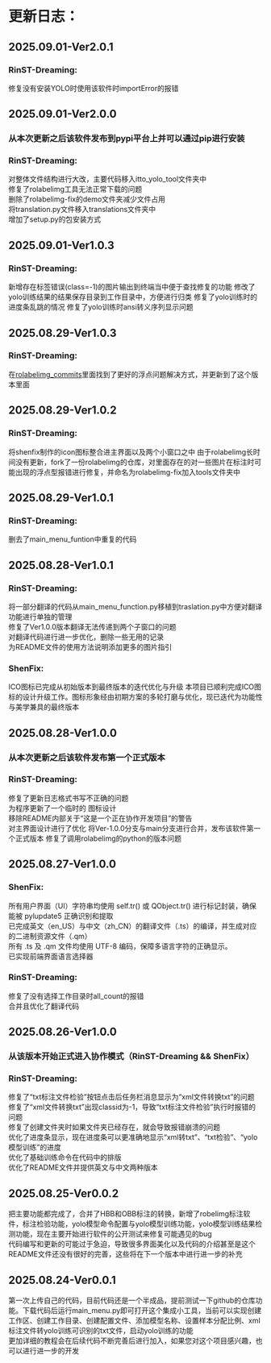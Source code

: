 # 更新日志： 
## 2025.09.01-Ver2.0.1
### RinST-Dreaming:
修复没有安装YOLO时使用该软件时importError的报错

## 2025.09.01-Ver2.0.0
### 从本次更新之后该软件发布到pypi平台上并可以通过pip进行安装
### RinST-Dreaming:
对整体文件结构进行大改，主要代码移入itto_yolo_tool文件夹中  
修复了rolabelimg工具无法正常下载的问题  
删除了rolabelimg-fix的demo文件夹减少文件占用  
将translation.py文件移入translations文件夹中  
增加了setup.py的包安装方式  

## 2025.09.01-Ver1.0.3
### RinST-Dreaming:
新增存在标签错误(class=-1)的图片输出到终端当中便于查找修复的功能
修改了yolo训练结果的结果保存目录到工作目录中，方便进行归类
修复了yolo训练时的进度条乱跳的情况
修复了yolo训练时ansi转义序列显示问题

## 2025.08.29-Ver1.0.3
### RinST-Dreaming:
在[rolabelimg_commits](https://github.com/cgvict/roLabelImg/pull/37)里面找到了更好的浮点问题解决方式，并更新到了这个版本里面

## 2025.08.29-Ver1.0.2
### RinST-Dreaming:
将shenfix制作的icon图标整合进主界面以及两个小窗口之中
由于rolabelimg长时间没有更新，fork了一份rolabelimg的仓库，对里面存在的对一些图片在标注时可能出现的浮点型报错进行修复，并命名为rolabelimg-fix加入tools文件夹中

## 2025.08.29-Ver1.0.1
### RinST-Dreaming:
删去了main_menu_funtion中重复的代码  

## 2025.08.28-Ver1.0.1
### RinST-Dreaming:
将一部分翻译的代码从main_menu_function.py移植到traslation.py中方便对翻译功能进行单独的管理  
修复了Ver1.0.0版本翻译无法传递到两个子窗口的问题  
对翻译代码进行进一步优化，删除一些无用的记录  
为README文件的使用方法说明添加更多的图片指引
### ShenFix:
ICO图标已完成从初始版本到最终版本的迭代优化与升级
本项目已顺利完成ICO图标的设计升级工作。图标形象经由初期方案的多轮打磨与优化，现已迭代为功能性与美学兼具的最终版本


## 2025.08.28-Ver1.0.0 
### 从本次更新之后该软件发布第一个正式版本
### RinST-Dreaming:  
修复了更新日志格式书写不正确的问题  
为程序更新了一个临时的 图标设计  
移除README内部关于“这是一个正在协作开发项目”的警告  
对主界面设计进行了优化
将Ver-1.0.0分支与main分支进行合并，发布该软件第一个正式版本
修复了调用rolabelimg的python的版本问题

## 2025.08.27-Ver1.0.0  
### ShenFix:
所有用户界面（UI）字符串均使用 self.tr() 或 QObject.tr() 进行标记封装，确保能被 pylupdate5 正确识别和提取  
已完成英文（en_US）与中文（zh_CN）的翻译文件（.ts）的编译，并生成对应的二进制资源文件（.qm）  
所有 .ts 及 .qm 文件均使用 UTF-8 编码，保障多语言字符的正确显示。  
已实现前端界面语言选择器    

### RinST-Dreaming:  
修复了没有选择工作目录时all_count的报错  
合并且优化了翻译代码

## 2025.08.26-Ver1.0.0  
### 从该版本开始正式进入协作模式（RinST-Dreaming && ShenFix）
### RinST-Dreaming:  
修复了“txt标注文件检验”按钮点击后任务栏消息显示为“xml文件转换txt”的问题  
修复了“xml文件转换txt”出现classid为-1，导致“txt标注文件检验”执行时报错的问题  
修复了创建文件夹时如果文件夹已经存在，就会导致报错崩溃的问题  
优化了进度条显示，现在进度条可以更准确地显示“xml转txt”、“txt检验”、“yolo模型训练”的进度  
优化了基础训练命令在代码中的排版  
优化了README文件并提供英文与中文两种版本  
  
  
## 2025.08.25-Ver0.0.2  
把主要功能都完成了，合并了HBB和OBB标注的转换，新增了robelimg标注软件，标注检验功能，yolo模型命令配置与yolo模型训练功能，yolo模型训练结果检测功能，现在主要开始进行软件的公开测试来修复可能遇见的bug  
代码编写和更新的可能过于急迫，导致很多界面美化以及代码的介绍甚至是这个README文件还没有很好的完善，这些将在下一个版本中进行进一步的补充  

## 2025.08.24-Ver0.0.1
第一次上传自己的代码，目前代码还是一个半成品，提前测试一下github的仓库功能。下载代码后运行main_menu.py即可打开这个集成小工具，当前可以实现创建工作区、创建工作目录、创建配置文件、添加模型名称、设置样本分配比例、xml标注文件转yolo训练可识别的txt文件，启动yolo训练的功能  
更加详细的教程会在后续代码不断完善后进行加入，如果您对这个项目感兴趣，也可以进行进一步的开发  